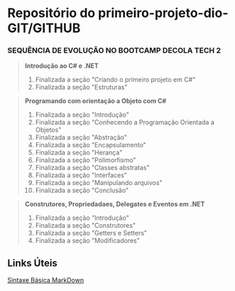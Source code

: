 # Repositório do primeiro-projeto-dio-GIT/GITHUB
### SEQUÊNCIA DE EVOLUÇÃO NO BOOTCAMP DECOLA TECH 2

> **Introdução ao C# e .NET**
> 1. Finalizada a seção "Criando o primeiro projeto em C#"
> 2. Finalizada a seção "Estruturas"

> **Programando com orientação a Objeto com C#**
> 1. Finalizada a seção "Introdução"
> 2. Finalizada a seção "Conhecendo a Programação Orientada a Objetos"
> 3. Finalizada a seção "Abstração"
> 4. Finalizada a seção "Encapsulamento"
> 5. Finalizada a seção "Herança"
> 6. Finalizada a seção "Polimorfismo"
> 7. Finalizada a seção "Classes abstratas"
> 8. Finalizada a seção "Interfaces"
> 9. Finalizada a seção "Manipulando arquivos"
> 10. Finalizada a seção "Conclusão"

> **Construtores, Propriedadaes, Delegates e Eventos em .NET**
> 1. Finalizada a seção "Introdução"
> 2. Finalizada a seção "Construtores"
> 3. Finalizada a seção "Getters e Setters"
> 4. Finalizada a seção "Modificadores"
 
## Links Úteis
[Sintaxe Básica MarkDown](https://www.markdownguide.org/basic-syntax/)